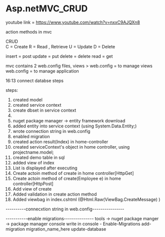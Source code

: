 # Asp.netMVC_CRUD
youtube link = https://www.youtube.com/watch?v=nxxC9AJQXn8

action methods in mvc 

CRUD    
C = Create
R = Read , Retrieve
U = Update
D = Delete

insert = post
update = put
delete = delete
read = get

mvc contains 2 web.config files, 
views > web.config = to manage views
web.config = to manage application 

16:13 connect databse steps

steps:
1. created model
2. created service context
3. create dbset<Student> in service context
4. 
5. nuget package manager -> entity framework download 
6. added entity into service context (using System.Data.Entity;)
7. wrote connection string in web.config
8. enabled migration
10. created action result(Index) in home-controller
11. created serviceContext's object in home controller, using projectname.model;
12. created demo table in sql
13. added view of index 
14. List is displayed after executing
15. Create actoin method of create in home controller[HttpGet]
16. Create actoin method of create(Employee e) in home controller[HttpPost]
17. Add view of create
18. Added validation in create action method
19. Added viewbag in index.cshtml (@Html.Raw(ViewBag.CreateMessage)
)




----------connecxtion string in web.config---------------- 
<connectionStrings>
	<add name="ServicesContext" connectionString="data source=KIRTILAPTOP\SQLEXPRESS;database=student_db;integrated security=true" providerName="system.data.sqlclient"/>
</connectionStrings>

-----------enable migrations---------------
tools -> nuget package manger -> package manager console
write in console - 
Enable-Migrations
add-migration migration_name_here
update-database
